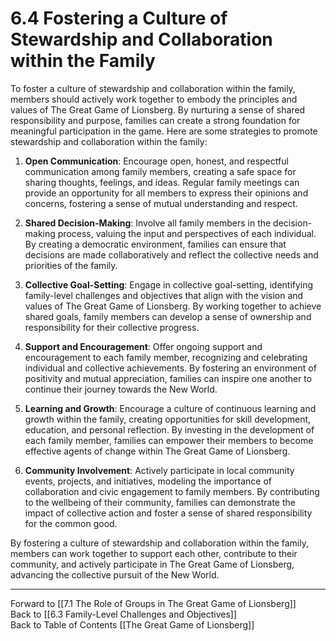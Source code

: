 # 6.4 Fostering a Culture of Stewardship and Collaboration within the Family

To foster a culture of stewardship and collaboration within the family, members should actively work together to embody the principles and values of The Great Game of Lionsberg. By nurturing a sense of shared responsibility and purpose, families can create a strong foundation for meaningful participation in the game. Here are some strategies to promote stewardship and collaboration within the family:

1.  **Open Communication**: Encourage open, honest, and respectful communication among family members, creating a safe space for sharing thoughts, feelings, and ideas. Regular family meetings can provide an opportunity for all members to express their opinions and concerns, fostering a sense of mutual understanding and respect.
    
2.  **Shared Decision-Making**: Involve all family members in the decision-making process, valuing the input and perspectives of each individual. By creating a democratic environment, families can ensure that decisions are made collaboratively and reflect the collective needs and priorities of the family.
    
3.  **Collective Goal-Setting**: Engage in collective goal-setting, identifying family-level challenges and objectives that align with the vision and values of The Great Game of Lionsberg. By working together to achieve shared goals, family members can develop a sense of ownership and responsibility for their collective progress.
    
4.  **Support and Encouragement**: Offer ongoing support and encouragement to each family member, recognizing and celebrating individual and collective achievements. By fostering an environment of positivity and mutual appreciation, families can inspire one another to continue their journey towards the New World.
    
5.  **Learning and Growth**: Encourage a culture of continuous learning and growth within the family, creating opportunities for skill development, education, and personal reflection. By investing in the development of each family member, families can empower their members to become effective agents of change within The Great Game of Lionsberg.
    
6.  **Community Involvement**: Actively participate in local community events, projects, and initiatives, modeling the importance of collaboration and civic engagement to family members. By contributing to the wellbeing of their community, families can demonstrate the impact of collective action and foster a sense of shared responsibility for the common good.
    

By fostering a culture of stewardship and collaboration within the family, members can work together to support each other, contribute to their community, and actively participate in The Great Game of Lionsberg, advancing the collective pursuit of the New World.

____

Forward to [[7.1 The Role of Groups in The Great Game of Lionsberg]]    
Back to [[6.3 Family-Level Challenges and Objectives]]  
Back to Table of Contents [[The Great Game of Lionsberg]]  